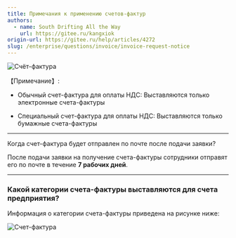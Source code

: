 ```yaml
---
title: Примечания к применению счетов-фактур
authors:
  - name: South Drifting All the Way
    url: https://gitee.ru/kangxiok
origin-url: https://gitee.ru/help/articles/4272
slug: /enterprise/questions/invoice/invoice-request-notice
---
```


![Счёт-фактура](/img/enterprise/question/invoice/invoice-request-notice/1.webp)

【Примечание】:

- Обычный счет-фактура для оплаты НДС: Выставляются только электронные счета-фактуры

- Специальный счет-фактура для оплаты НДС: Выставляются только бумажные счета-фактуры

------------------

Когда счет-фактура будет отправлен по почте после подачи заявки?

После подачи заявки на получение счета-фактуры сотрудники отправят его по почте в течение **7 рабочих дней**.

------------------

### Какой категории счета-фактуры выставляются для счета предприятия?

Информация о категории счета-фактуры приведена на рисунке ниже:

![Счет-фактура](/img/enterprise/question/invoice/invoice-request-notice/2.webp)